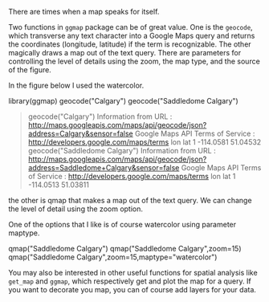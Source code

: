 There are times when a map speaks for itself. 

Two functions in `ggmap` package can be of great value. One is the `geocode`, which transverse any text character into a Google Maps query and returns the coordinates (longitude, latitude) if the term is recognizable. The other magically draws a map out of the text query. There are parameters for controlling the level of details using the zoom, the map type, and the source of the figure.

In the figure below I used the watercolor.


library(ggmap)
geocode("Calgary")
geocode("Saddledome Calgary")

> geocode("Calgary")
Information from URL : http://maps.googleapis.com/maps/api/geocode/json?address=Calgary&sensor=false
Google Maps API Terms of Service : http://developers.google.com/maps/terms
        lon      lat
1 -114.0581 51.04532
> geocode("Saddledome Calgary")
Information from URL : http://maps.googleapis.com/maps/api/geocode/json?address=Saddledome+Calgary&sensor=false
Google Maps API Terms of Service : http://developers.google.com/maps/terms
        lon      lat
1 -114.0513 51.03811


the other is qmap that makes a map out of the text query. We can change the level of detail using the zoom option.

One of the options that I like is of course watercolor using parameter maptype.

qmap("Saddledome Calgary")
qmap("Saddledome Calgary",zoom=15)
qmap("Saddledome Calgary",zoom=15,maptype="watercolor")


You may also be interested in other useful functions for spatial analysis like `get_map` and `ggmap`, which respectively get and plot the map for a query. If you want to decorate you map, you can of course add layers for your data.
